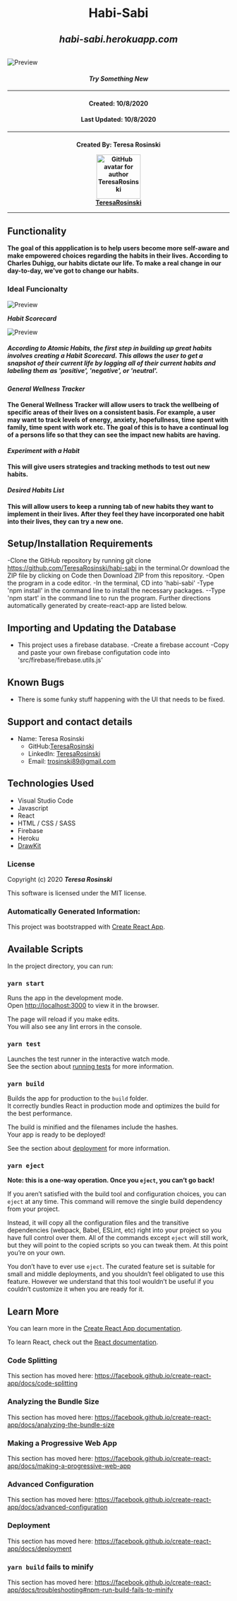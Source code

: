 <h1 align="center"><strong>Habi-Sabi</strong></h1>
<a><h2 align="center"><em>habi-sabi.herokuapp.com</em></h2></a>

<img align = "center">

![Preview](./homescreen.png)

<h4 align="center"><em>Try Something New </em></h4>

---

<h4 align="center">Created: 10/8/2020</h4>
<h4 align="center">Last Updated: 10/8/2020</h4>

---

<h4 align="center"><strong>Created By: Teresa Rosinski</strong></h>

[<img src = "https://avatars2.githubusercontent.com/u/64601502?s=460&u=6e3ec9021f0e9990fa27ea14f27118ec463836e8&v=4" width=100 alt="GitHub avatar for author TeresaRosinski">](https://github.com/TeresaRosinski)  
[**TeresaRosinski**](https://github.com/TeresaRosinski)

---

## Functionality

**The goal of this appplication is to help users become more self-aware and make empowered choices regarding the habits in their lives. According to Charles Duhigg, our habits dictate our life. To make a real change in our day-to-day, we've got to change our habits.**

### Ideal Funcionalty

![Preview](./tools.png)

**_Habit Scorecard_**

![Preview](./scorecard.png)

##### According to Atomic Habits, the first step in building up great habits involves creating a Habit Scorecard. This allows the user to get a snapshot of their current life by logging all of their current habits and labeling them as 'positive', 'negative', or 'neutral'.

**_General Wellness Tracker_**

#### The General Wellness Tracker will allow users to track the wellbeing of specific areas of their lives on a consistent basis. For example, a user may want to track levels of energy, anxiety, hopefullness, time spent with family, time spent with work etc. The goal of this is to have a continual log of a persons life so that they can see the impact new habits are having.

**_Experiment with a Habit_**

#### This will give users strategies and tracking methods to test out new habits.

**_Desired Habits List_**

#### This will allow users to keep a running tab of new habits they want to implement in their lives. After they feel they have incorporated one habit into their lives, they can try a new one.

## Setup/Installation Requirements

-Clone the GitHub repository by running git clone https://github.com/TeresaRosinski/habi-sabi in the terminal.Or download the ZIP file by clicking on Code then Download ZIP from this repository.
-Open the program in a code editor.
-In the terminal, CD into 'habi-sabi'
-Type 'npm install' in the command line to install the necessary packages.
--Type 'npm start' in the command line to run the program.
Further directions automatically generated by create-react-app are listed below.

## Importing and Updating the Database

- This project uses a firebase database.
  -Create a firebase account
  -Copy and paste your own firebase configutation code into 'src/firebase/firebase.utils.js'

## Known Bugs

- There is some funky stuff happening with the UI that needs to be fixed.

## Support and contact details

- Name: Teresa Rosinski
  - GitHub:[TeresaRosinski](https://github.com/TeresaRosinski)
  - LinkedIn: [TeresaRosinski](https://www.linkedin.com/in/teresarosinski/)
  - Email: trosinski89@gmail.com

## Technologies Used

- Visual Studio Code
- Javascript
- React
- HTML / CSS / SASS
- Firebase
- Heroku
- [DrawKit](https://www.drawkit.io/)

### License

Copyright (c) 2020 **_Teresa Rosinski_**

This software is licensed under the MIT license.

### Automatically Generated Information:

This project was bootstrapped with [Create React App](https://github.com/facebook/create-react-app).

## Available Scripts

In the project directory, you can run:

### `yarn start`

Runs the app in the development mode.<br />
Open [http://localhost:3000](http://localhost:3000) to view it in the browser.

The page will reload if you make edits.<br />
You will also see any lint errors in the console.

### `yarn test`

Launches the test runner in the interactive watch mode.<br />
See the section about [running tests](https://facebook.github.io/create-react-app/docs/running-tests) for more information.

### `yarn build`

Builds the app for production to the `build` folder.<br />
It correctly bundles React in production mode and optimizes the build for the best performance.

The build is minified and the filenames include the hashes.<br />
Your app is ready to be deployed!

See the section about [deployment](https://facebook.github.io/create-react-app/docs/deployment) for more information.

### `yarn eject`

**Note: this is a one-way operation. Once you `eject`, you can’t go back!**

If you aren’t satisfied with the build tool and configuration choices, you can `eject` at any time. This command will remove the single build dependency from your project.

Instead, it will copy all the configuration files and the transitive dependencies (webpack, Babel, ESLint, etc) right into your project so you have full control over them. All of the commands except `eject` will still work, but they will point to the copied scripts so you can tweak them. At this point you’re on your own.

You don’t have to ever use `eject`. The curated feature set is suitable for small and middle deployments, and you shouldn’t feel obligated to use this feature. However we understand that this tool wouldn’t be useful if you couldn’t customize it when you are ready for it.

## Learn More

You can learn more in the [Create React App documentation](https://facebook.github.io/create-react-app/docs/getting-started).

To learn React, check out the [React documentation](https://reactjs.org/).

### Code Splitting

This section has moved here: https://facebook.github.io/create-react-app/docs/code-splitting

### Analyzing the Bundle Size

This section has moved here: https://facebook.github.io/create-react-app/docs/analyzing-the-bundle-size

### Making a Progressive Web App

This section has moved here: https://facebook.github.io/create-react-app/docs/making-a-progressive-web-app

### Advanced Configuration

This section has moved here: https://facebook.github.io/create-react-app/docs/advanced-configuration

### Deployment

This section has moved here: https://facebook.github.io/create-react-app/docs/deployment

### `yarn build` fails to minify

This section has moved here: https://facebook.github.io/create-react-app/docs/troubleshooting#npm-run-build-fails-to-minify
